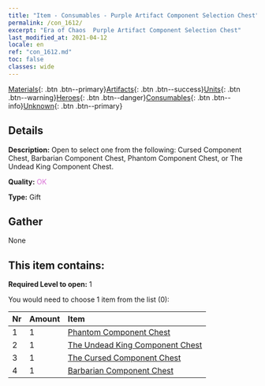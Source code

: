 ```yaml
---
title: "Item - Consumables - Purple Artifact Component Selection Chest"
permalink: /con_1612/
excerpt: "Era of Chaos  Purple Artifact Component Selection Chest"
last_modified_at: 2021-04-12
locale: en
ref: "con_1612.md"
toc: false
classes: wide
---
```

 [Materials](/){: .btn .btn--primary}[Artifacts](/Artifacts/){: .btn .btn--success}[Units](/Units/){: .btn .btn--warning}[Heroes](/Heroes/){: .btn .btn--danger}[Consumables](/Consumables/){: .btn .btn--info}[Unknown](/Unknown/){: .btn .btn--primary}

## Details
 **Description:** Open to select one from the following: Cursed Component Chest, Barbarian Component Chest, Phantom Component Chest, or The Undead King Component Chest.

 **Quality:** <span style="color: #DA70D6">OK</span>

 **Type:** Gift

## Gather

  None

## This item contains:

 **Required Level to open:** 1

 You would need to choose 1 item from the list (0):

  | Nr | Amount |     Item    |
  |:---|:-------|:------------|
  | 1 | 1 | [Phantom Component Chest](/Items/con_1339/) | 
  | 2 | 1 | [The Undead King Component Chest](/Items/con_1340/) | 
  | 3 | 1 | [The Cursed Component Chest](/Items/con_1341/) | 
  | 4 | 1 | [Barbarian Component Chest](/Items/con_1342/) | 
